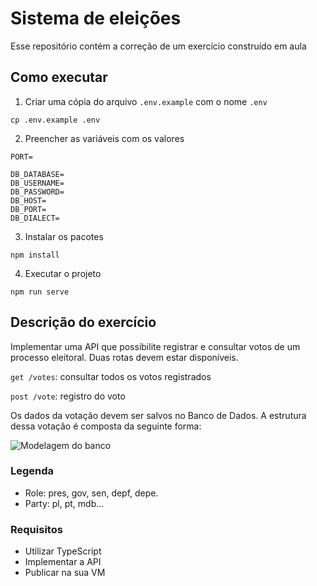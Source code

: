 # Sistema de eleições

Esse repositório contém a correção de um exercício construído em aula

## Como executar

1. Criar uma cópia do arquivo ```.env.example``` com o nome ```.env```
```
cp .env.example .env
```

2. Preencher as variáveis com os valores
```
PORT=

DB_DATABASE=
DB_USERNAME=
DB_PASSWORD=
DB_HOST=
DB_PORT=
DB_DIALECT=
```

3. Instalar os pacotes
```
npm install
```

4. Executar o projeto
```
npm run serve
```

## Descrição do exercício
Implementar uma API que possibilite registrar e consultar votos de um processo eleitoral. Duas rotas devem estar disponíveis.

```get /votes```: consultar todos os votos registrados

```post /vote```: registro do voto

Os dados da votação devem ser salvos no Banco de Dados. A estrutura dessa votação é composta da seguinte forma:

![Modelagem do banco](docs/db.png)

### Legenda
- Role: pres, gov, sen, depf, depe.
- Party: pl, pt, mdb…

### Requisitos
- Utilizar TypeScript
- Implementar a API
- Publicar na sua VM
